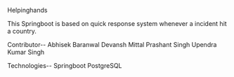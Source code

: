 Helpinghands

This Springboot is based on quick response system whenever a incident hit a country.



Contributor--
Abhisek Baranwal
Devansh Mittal
Prashant Singh
Upendra Kumar Singh

Technologies--
Springboot
PostgreSQL

